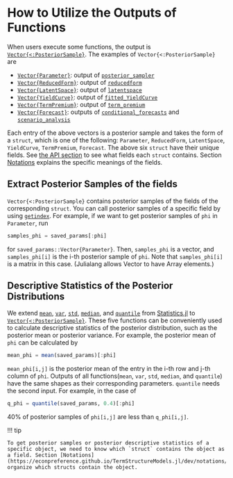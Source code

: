 # How to Utilize the Outputs of Functions

When users execute some functions, the output is [`Vector{<:PosteriorSample}`](https://econpreference.github.io/TermStructureModels.jl/dev/api/#TermStructureModels.PosteriorSample). The examples of `Vector{<:PosteriorSample}` are

- [`Vector{Parameter}`](https://econpreference.github.io/TermStructureModels.jl/dev/api/#TermStructureModels.Parameter): output of [`posterior_sampler`](@ref)
- [`Vector{ReducedForm}`](https://econpreference.github.io/TermStructureModels.jl/dev/api/#TermStructureModels.ReducedForm): output of [`reducedform`](@ref)
- [`Vector{LatentSpace}`](https://econpreference.github.io/TermStructureModels.jl/dev/api/#TermStructureModels.LatentSpace): output of [`latentspace`](@ref)
- [`Vector{YieldCurve}`](https://econpreference.github.io/TermStructureModels.jl/dev/api/#TermStructureModels.YieldCurve): output of [`fitted_YieldCurve`](@ref)
- [`Vector{TermPremium}`](https://econpreference.github.io/TermStructureModels.jl/dev/api/#TermStructureModels.TermPremium): output of [`term_premium`](@ref)
- [`Vector{Forecast}`](https://econpreference.github.io/TermStructureModels.jl/dev/api/#TermStructureModels.Forecast): outputs of [`conditional_forecasts`](@ref) and [`scenario_analysis`](@ref)

Each entry of the above vectors is a posterior sample and takes the form of a `struct`, which is one of the following: `Parameter`, `ReducedForm`, `LatentSpace`, `YieldCurve`, `TermPremium`, `Forecast`. The above six `struct` have their unique fields. See [the API section](https://econpreference.github.io/TermStructureModels.jl/dev/api/#API-documentation) to see what fields each `struct` contains. Section [Notations](https://econpreference.github.io/TermStructureModels.jl/dev/notations/) explains the specific meanings of the fields.

## Extract Posterior Samples of the fields

`Vector{<:PosteriorSample}` contains posterior samples of the fields of the corresponding `struct`. You can call posterior samples of a specific field by using [`getindex`](@ref). For example, if we want to get posterior samples of `phi` in `Parameter`, run

```julia
samples_phi = saved_params[:phi]
```

for `saved_params::Vector{Parameter}`. Then, `samples_phi` is a vector, and `samples_phi[i]` is the i-th posterior sample of `phi`. Note that `samples_phi[i]` is a matrix in this case. (Julialang allows Vector to have Array elements.)

## Descriptive Statistics of the Posterior Distributions

We extend [`mean`](@ref), [`var`](@ref), [`std`](@ref), [`median`](@ref), and [`quantile`](@ref) from [Statistics.jl](https://github.com/JuliaStats/Statistics.jl) to [`Vector{<:PosteriorSample}`](https://econpreference.github.io/TermStructureModels.jl/dev/api/#TermStructureModels.PosteriorSample). These five functions can be conveniently used to calculate descriptive statistics of the posterior distribution, such as the posterior mean or posterior variance. For example, the posterior mean of `phi` can be calculated by

```julia
mean_phi = mean(saved_params)[:phi]
```

`mean_phi[i,j]` is the posterior mean of the entry in the i-th row and j-th column of `phi`. Outputs of all functions(`mean`, `var`, `std`, `median`, and `quantile`) have the same shapes as their corresponding parameters. `quantile` needs the second input. For example, in the case of

```julia
q_phi = quantile(saved_params, 0.4)[:phi]
```

40% of posterior samples of `phi[i,j]` are less than `q_phi[i,j]`.

!!! tip

    To get posterior samples or posterior descriptive statistics of a specific object, we need to know which `struct` contains the object as a field. Section [Notations](https://econpreference.github.io/TermStructureModels.jl/dev/notations/) organize which structs contain the object.
